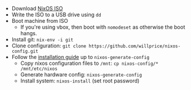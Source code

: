 * Download [NixOS ISO](https://nixos.org/nixos/download.html)
* Write the ISO to a USB drive using `dd`
* Boot machine from ISO
  * If you're using vbox, then boot with `nomodeset` as otherwise the boot hangs.
* Install git: `nix-env -i git`
* Clone configuration: `git clone https://github.com/willprice/nixos-config.git`
* Follow the [installation guide](https://nixos.org/nixos/manual/index.html#sec-installation) up to `nixos-generate-config`
  * Copy nixos configuration files to `/mnt`: `cp nixos-config/* /mnt/etc/nixos`
  * Generate hardware config: `nixos-generate-config`
  * Install system: `nixos-install` (set root password)
